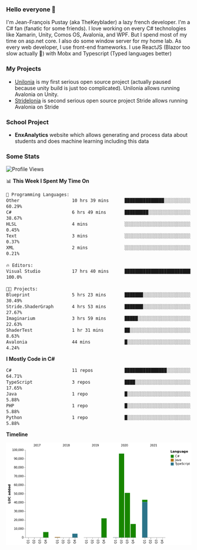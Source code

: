 ### Hello everyone 👋

I'm Jean-François Pustay (aka TheKeyblader) a lazy french developer. I'm a C# fan (fanatic for some friends). I love working on every C# technologies like Xamarin, Unity, Comos OS, Avalonia, and WPF.  But I spend most of my time on asp.net core. I also do some window server for my home lab. As every web developer, I use front-end frameworks. I use ReactJS (Blazor too slow actually 🙂) with Mobx and Typescript (Typed languages better)

### My Projects

* [Unilonia](https://github.com/TheKeyblader/Unilonia) is my first serious open source project (actually paused because unity build is just too complicated).
  Unilonia allows running Avalonia on Unity.
* [Stridelonia](https://github.com/TheKeyblader/Stridelonia) is second serious open source project
  Stride allows running Avalonia on Stride

### School Project

* __EnxAnalytics__ website which allows generating and process data about  students and does machine learning including this data 

### Some Stats

<!--START_SECTION:waka-->
![Profile Views](http://img.shields.io/badge/Profile%20Views-12-blue)

📊 **This Week I Spent My Time On** 

```text
💬 Programming Languages: 
Other                    10 hrs 39 mins      ███████████████░░░░░░░░░░   60.29% 
C#                       6 hrs 49 mins       █████████░░░░░░░░░░░░░░░░   38.67% 
HLSL                     4 mins              ░░░░░░░░░░░░░░░░░░░░░░░░░   0.45% 
Text                     3 mins              ░░░░░░░░░░░░░░░░░░░░░░░░░   0.37% 
XML                      2 mins              ░░░░░░░░░░░░░░░░░░░░░░░░░   0.21%

🔥 Editors: 
Visual Studio            17 hrs 40 mins      █████████████████████████   100.0%

🐱‍💻 Projects: 
Blueprint                5 hrs 23 mins       ███████░░░░░░░░░░░░░░░░░░   30.49% 
Stride.ShaderGraph       4 hrs 53 mins       ███████░░░░░░░░░░░░░░░░░░   27.67% 
Imaginarium              3 hrs 59 mins       █████░░░░░░░░░░░░░░░░░░░░   22.63% 
ShaderTest               1 hr 31 mins        ██░░░░░░░░░░░░░░░░░░░░░░░   8.63% 
Avalonia                 44 mins             █░░░░░░░░░░░░░░░░░░░░░░░░   4.24%

```

**I Mostly Code in C#** 

```text
C#                       11 repos            ████████████████░░░░░░░░░   64.71% 
TypeScript               3 repos             ████░░░░░░░░░░░░░░░░░░░░░   17.65% 
Java                     1 repo              █░░░░░░░░░░░░░░░░░░░░░░░░   5.88% 
PHP                      1 repo              █░░░░░░░░░░░░░░░░░░░░░░░░   5.88% 
Python                   1 repo              █░░░░░░░░░░░░░░░░░░░░░░░░   5.88%

```


**Timeline**

![Chart not found](https://raw.githubusercontent.com/TheKeyblader/TheKeyblader/main/charts/bar_graph.png) 


<!--END_SECTION:waka-->

<!--
**TheKeyblader/TheKeyblader** is a ✨ _special_ ✨ repository because its `README.md` (this file) appears on your GitHub profile.

Here are some ideas to get you started:

- 🔭 I’m currently working on ...
- 🌱 I’m currently learning ...
- 👯 I’m looking to collaborate on ...
- 🤔 I’m looking for help with ...
- 💬 Ask me about ...
- 📫 How to reach me: ...
- 😄 Pronouns: ...
- ⚡ Fun fact: ...
-->
